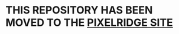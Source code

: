 # THIS REPOSITORY HAS BEEN MOVED TO THE [PIXELRIDGE SITE](https://git.pixelridgesoftworks.com/PixelRidge-Softworks/Installers)
